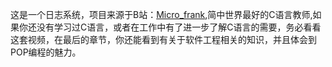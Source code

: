 这是一个日志系统，项目来源于B站：[Micro_frank](https://www.bilibili.com/video/BV1oJ4m1Y7ry?spm_id_from=333.788.videopod.episodes&vd_source=8705ad800309865741ac18e6e5dcf204&p=90),简中世界最好的C语言教师,如果你还没有学习过C语言，或者在工作中有了进一步了解C语言的需要，务必看看这套视频，在最后的章节，你还能看到有关于软件工程相关的知识，并且体会到POP编程的魅力。
 
 
